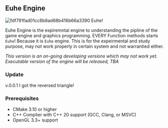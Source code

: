 ## Euhe Engine 
![fdf791fad01cc8b8ad68b416b66a3390](https://github.com/user-attachments/assets/5a699234-90fb-4698-8e8b-4dce373e7f7d)
Euhe!

Euhe Engine is the expiremntal engine to understanding the pipline of the game engine and graphics programming.
EVERY Function methods starts `Euhe`! Because it is `Euhe` engine.
This is for the expeirmental and study purpose, may not work properly in certain system and not warrantied either. 

*This version is an on-going developing versions which may not work yet. Executable version of the engine will be released, TBA*
### Update
v.0.0.1 
I got the reversed triangle! 

### Prerequisites 
- CMake 3.10 or higher
- C++ Complier with C++ 20 support (GCC, Clang, or MSVC)
- OpenGL 3.3+ support

